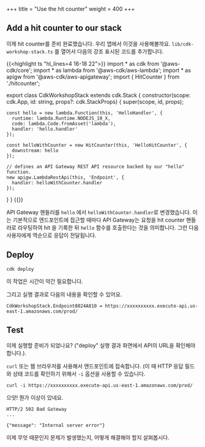 +++
title = "Use the hit counter"
weight = 400
+++

## Add a hit counter to our stack

이제 hit counter를 준비 완료했습니다. 우리 앱에서 이것을 사용해볼까요. `lib/cdk-workshop-stack.ts` 를 열어서 다음의 강조 표시된 코드를 추가합니다.

{{<highlight ts "hl_lines=4 16-18 22">}}
import * as cdk from '@aws-cdk/core';
import * as lambda from '@aws-cdk/aws-lambda';
import * as apigw from '@aws-cdk/aws-apigateway';
import { HitCounter } from './hitcounter';

export class CdkWorkshopStack extends cdk.Stack {
  constructor(scope: cdk.App, id: string, props?: cdk.StackProps) {
    super(scope, id, props);

    const hello = new lambda.Function(this, 'HelloHandler', {
      runtime: lambda.Runtime.NODEJS_10_X,
      code: lambda.Code.fromAsset('lambda'),
      handler: 'hello.handler'
    });
    
    const helloWithCounter = new HitCounter(this, 'HelloHitCounter', {
      downstream: hello
    });
    
    // defines an API Gateway REST API resource backed by our "hello" function.
    new apigw.LambdaRestApi(this, 'Endpoint', {
      handler: helloWithCounter.handler
    });
  }
}
{{</highlight>}}

API Gateway 핸들러를 `hello` 에서 `helloWithCounter.handler`로 변경했습니다. 이는 기본적으로 엔드포인트에 접근할 때마다 API Gateway는 요청을 hit counter 핸들러로 라우팅하여 hit 을 기록한 뒤 `hello` 함수를 호출한다는 것을 의미합니다. 그런 다음 사용자에게 역순으로 응답이 전달됩니다.



## Deploy

```
cdk deploy
```
이 작업은 시간이 약간 필요합니다.

그리고 실행 결과로 다음의 내용을 확인할 수 있어요.

```
CdkWorkshopStack.Endpoint8024A810 = https://xxxxxxxxxx.execute-api.us-east-1.amazonaws.com/prod/
```

## Test

이제 실행할 준비가 되었나요? ("deploy" 실행 결과 화면에서 API의 URL을 확인해야합니다.).

`curl` 또는 웹 브라우저를 사용해서 엔드포인트에 접속합니다. (이 때 HTTP 응답 필드와 상태 코드를 확인하기 위해서 `-i` 옵션을 사용할 수 있습니다.

```
curl -i https://xxxxxxxxxx.execute-api.us-east-1.amazonaws.com/prod/
```

으앗! 뭔가 이상이 있네요.

```
HTTP/2 502 Bad Gateway
...

{"message": "Internal server error"}
```

이제 무엇 때문인지 문제가 발생했는지, 어떻게 해결해야 할지 살펴봅시다.

